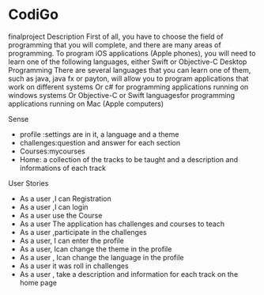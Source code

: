 # CodiGo
finalproject
Description
First of all, you have to choose the field of programming that you will complete, and there are many areas of programming.
To program iOS applications (Apple phones), you will need to learn one of the following languages, either Swift or Objective-C
Desktop Programming There are several languages that you can learn one of them, such as java, java fx or payton, will allow you to program applications that work on different systems
Or c# for programming applications running on windows systems
Or Objective-C or Swift languagesfor programming applications running on Mac (Apple computers)

Sense
- profile :settings are in it, a language and a theme
- challenges:question and answer for each section
- Courses:mycourses
- Home: a collection of the tracks to be taught and a description and informations of each track

User Stories
- As a user ,I can Registration
- As a user ,I can login
- As a user use the Course
- As a user The application has challenges and courses to teach
- As a user ,participate in the challenges
- As a user, I can enter the profile
- As a user, Ican change the theme in the profile
- As a user , Ican change the language in the profile
- As a user it was roll in challenges
- As a user , take a description and information for each track on the home page

